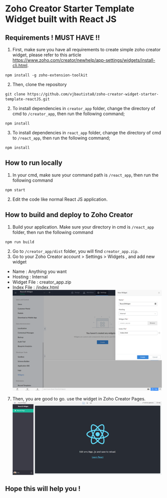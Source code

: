 # Zoho Creator Starter Template Widget built with React JS

## Requirements ! MUST HAVE !!

1. First, make sure you have all requirements to create simple zoho creator widget, please refer to this article https://www.zoho.com/creator/newhelp/app-settings/widgets/install-cli.html.

```
npm install -g zoho-extension-toolkit
```

2. Then, clone the repository

```
git clone https://github.com/vjbautista8/zoho-creator-widget-starter-template-reactJS.git
```

2. To install dependencies in `creator_app` folder, change the directory of cmd to `/creator_app`, then run the following command;

```
npm install
```

3. To install dependencies in `react_app` folder, change the directory of cmd to `/react_app`, then run the following command;

```
npm install
```

## How to run locally

1. In your cmd, make sure your command path is `/react_app`, then run the following command

```
npm start
```

2. Edit the code like normal React JS application.

## How to build and deploy to Zoho Creator

1. Build your application. Make sure your directory in cmd is `/react_app` folder, then run the following command

```
npm run build
```

2. Go to `/creator_app/dist` folder, you will find `creator_app.zip`.
3. Go to your Zoho Creator account > Settings > Widgets , and add new widget

- Name : Anything you want
- Hosting : Internal
- Widget File : creator_app.zip
- Index File : /index.html
  ![Screenshot](widget-setup.png)

7. Then, you are good to go. use the widget in Zoho Creator Pages.
   ![Screenshot](result-preview.png)

## Hope this will help you !
